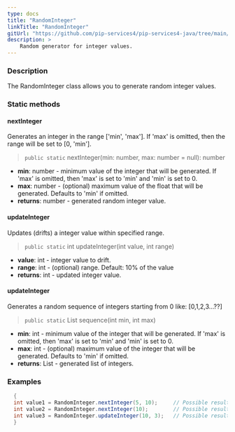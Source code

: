 ```yaml
---
type: docs
title: "RandomInteger"
linkTitle: "RandomInteger"
gitUrl: "https://github.com/pip-services4/pip-services4-java/tree/main/pip-services4-data-java"
description: >
    Random generator for integer values.
---
```


### Description

The RandomInteger class allows you to generate random integer values.

### Static methods

#### nextInteger
Generates an integer in the range ['min', 'max']. If 'max' is omitted, then the range will be set to [0, 'min'].

> `public static` nextInteger(min: number, max: number = null): number

- **min**: number - minimum value of the integer that will be generated. 
If 'max' is omitted, then 'max' is set to 'min' and 'min' is set to 0.
- **max**: number - (optional) maximum value of the float that will be generated. Defaults to 'min' if omitted.
- **returns**: number - generated random integer value.

#### updateInteger
Updates (drifts) a integer value within specified range.

> `public static` int updateInteger(int value, int range)

- **value**: int - integer value to drift.
- **range**: int - (optional) range. Default: 10% of the value
- **returns**: int - updated integer value.

#### updateInteger
Generates a random sequence of integers starting from 0 like: [0,1,2,3...??]

> `public static` List<Integer> sequence(int min, int max)

- **min**: int - minimum value of the integer that will be generated. If 'max' is omitted, then 'max' is set to 'min' and 'min' is set to 0.
- **max**: int - (optional) maximum value of the integer that will be generated. Defaults to 'min' if omitted.
- **returns**: List<Integer> - generated list of integers.

### Examples

```java
  {
  int value1 = RandomInteger.nextInteger(5, 10);     // Possible result: 7
  int value2 = RandomInteger.nextInteger(10);        // Possible result: 3
  int value3 = RandomInteger.updateInteger(10, 3);   // Possible result: 9
  }
```
